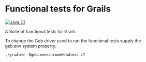 # Functional tests for Grails

[![Java CI](https://github.com/grails/grails3-functional-tests/actions/workflows/gradle.yml/badge.svg)](https://github.com/grails/grails3-functional-tests/actions/workflows/gradle.yml)


A Suite of functional tests for Grails

To change the Geb driver used to run the functional tests supply the geb.env system property.

    ./gradlew -Dgeb.env=chromeHeadless iT   
